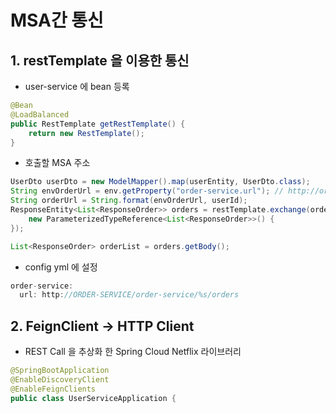 # MSA간 통신

## 1. restTemplate 을 이용한 통신
- user-service 에 bean 등록
```java
@Bean
@LoadBalanced
public RestTemplate getRestTemplate() {
	return new RestTemplate();
}
```
- 호출할 MSA 주소
```java
UserDto userDto = new ModelMapper().map(userEntity, UserDto.class);
String envOrderUrl = env.getProperty("order-service.url"); // http://order-service/order-service/%s/orders
String orderUrl = String.format(envOrderUrl, userId);
ResponseEntity<List<ResponseOrder>> orders = restTemplate.exchange(orderUrl, HttpMethod.GET, null,
	new ParameterizedTypeReference<List<ResponseOrder>>() {
});

List<ResponseOrder> orderList = orders.getBody();
```
- config yml 에 설정
```java
order-service:
  url: http://ORDER-SERVICE/order-service/%s/orders
```

## 2. FeignClient -> HTTP Client
- REST Call 을 추상화 한 Spring Cloud Netflix 라이브러리
```JAVA
@SpringBootApplication
@EnableDiscoveryClient
@EnableFeignClients
public class UserServiceApplication {
```
```JAVA
```
